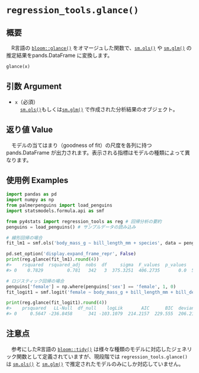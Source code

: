 # `regression_tools.glance()`

## 概要

　R言語の [`bloom::glance()`](https://broom.tidymodels.org/reference/glance.lm.html) をオマージュした関数で、[`sm.ols()`](https://www.statsmodels.org/stable/generated/statsmodels.regression.linear_model.OLS.html) や [`sm.glm()`](https://www.statsmodels.org/devel/generated/statsmodels.genmod.generalized_linear_model.GLM.html) の推定結果をpands.DataFrame に変換します。

```python
glance(x)
```

## 引数 Argument

- `x`（必須）</br>
　[`sm.ols()`](https://www.statsmodels.org/stable/generated/statsmodels.regression.linear_model.OLS.html)もしくは[`sm.glm()`](https://www.statsmodels.org/devel/generated/statsmodels.genmod.generalized_linear_model.GLM.html) で作成された分析結果のオブジェクト。

## 返り値 Value

　モデルの当てはまり（goodness of fit）の尺度を各列に持つ pands.DataFrame が出力されます。表示される指標はモデルの種類によって異なります。


## 使用例 Examples

```python
import pandas as pd
import numpy as np
from palmerpenguins import load_penguins
import statsmodels.formula.api as smf

from py4stats import regression_tools as reg # 回帰分析の要約
penguins = load_penguins() # サンプルデータの読み込み
```

```python
# 線形回帰の場合
fit_lm1 = smf.ols('body_mass_g ~ bill_length_mm + species', data = penguins).fit()

pd.set_option('display.expand_frame_repr', False)
print(reg.glance(fit_lm1).round(4))
#>    rsquared  rsquared_adj  nobs  df     sigma  F_values  p_values        AIC        BIC
#> 0    0.7829         0.781   342   3  375.3251  406.2735       0.0  5029.1406  5044.4798
```


```python
# ロジスティック回帰の場合
penguins['female'] = np.where(penguins['sex'] == 'female', 1, 0)
fit_logit1 = smf.logit('female ~ body_mass_g + bill_length_mm + bill_depth_mm', data = penguins).fit()

print(reg.glance(fit_logit1).round(4))
#>    prsquared   LL-Null  df_null    logLik       AIC      BIC  deviance  df_resid  df_model  nobs
#> 0     0.5647 -236.8458      341 -103.1079  214.2157  229.555  206.2157       338         3   342
```

## 注意点

　参考にしたR言語の [`bloom::tidy()`](https://broom.tidymodels.org/reference/tidy.lm.html) は様々な種類のモデルに対応したジェネリック関数として定義されていますが、現段階では `regression_tools.glance()` は [`sm.ols()`](https://www.statsmodels.org/stable/generated/statsmodels.regression.linear_model.OLS.html) と [`sm.glm()`](https://www.statsmodels.org/devel/generated/statsmodels.genmod.generalized_linear_model.GLM.html) で推定されたモデルのみにしか対応していません。
